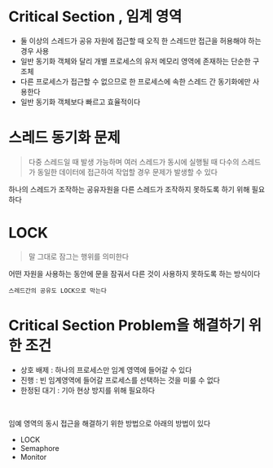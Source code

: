 # Critical Section , 임계 영역
* 둘 이상의 스레드가 공유 자원에 접근할 때 오직 한 스레드만 접근을 허용해야 하는 경우 사용
* 일반 동기화 객체와 달리 개별 프로세스의 유저 메모리 영역에 존재하는 단순한 구조체
* 다른 프로세스가 접근할 수 없으므로 한 프로세스에 속한 스레드 간 동기화에만 사용한다
* 일반 동기화 객체보다 빠르고 효율적이다

# 스레드 동기화 문제
> 다중 스레드일 때 발생 가능하며 여러 스레드가 동시에 실행될 때 다수의 스레드가 동일한 데이터에
> 접근하여 작업할 경우 문제가 발생할 수 있다

하나의 스레드가 조작하는 공유자원을 다른 스레드가 조작하지 못하도록 하기 위해 필요하다

# LOCK
> 말 그대로 잠그는 행위를 의미한다

어떤 자원을 사용하는 동안에 문을 잠궈서 다른 것이 사용하지 못하도록 하는 방식이다
```
스레드간의 공유도 LOCK으로 막는다
```

# Critical Section Problem을 해결하기 위한 조건
* 상호 배제 : 하나의 프로세스만 임계 영역에 들어갈 수 있다
* 진행 : 빈 임계영역에 들어갈 프로세스를 선택하는 것을 미룰 수 없다
* 한정된 대기 : 기아 현상 방지를 위해 필요하다

<br>

임예 영역의 동시 접근을 해결하기 위한 방법으로 아래의 방법이 있다
* LOCK
* Semaphore
* Monitor